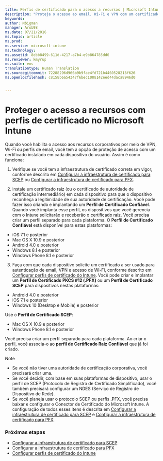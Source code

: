 ```yaml
---
title: Perfis de certificado para o acesso a recursos | Microsoft Intune
description: "Proteja o acesso ao email, Wi-Fi e VPN com um certificado instalado em cada dispositivo do usuário."
keywords: 
author: Nbigman
manager: Arob98
ms.date: 07/21/2016
ms.topic: article
ms.prod: 
ms.service: microsoft-intune
ms.technology: 
ms.assetid: 8cbb8499-611d-4217-a7b4-e9b864785dd0
ms.reviewer: kmyrup
ms.suite: ems
translationtype: Human Translation
ms.sourcegitcommit: 72288296d966b9b9fae4fd721b4460528213f626
ms.openlocfilehash: c8158b6a54347f6bec1008142eed44daca8946d0


---
```


# Proteger o acesso a recursos com perfis de certificado no Microsoft Intune
Quando você habilita o acesso aos recursos corporativos por meio de VPN, Wi-Fi ou perfis de email, você tem a opção de proteção de acesso com um certificado instalado em cada dispositivo do usuário. Assim é como funciona:

1. Verifique se você tem a infraestrutura de certificado correta em vigor, conforme descrito em [Configurar a infraestrutura de certificado para SCEP](configure-certificate-infrastructure-for-scep.md) ou [Configurar a infraestrutura de certificado para PFX](configure-certificate-infrastructure-for-pfx.md).

2. Instale um certificado raiz (ou o certificado de autoridade de certificação intermediário) em cada dispositivo para que o dispositivo reconheça a legitimidade de sua autoridade de certificação. Você pode fazer isso criando e implantando um **Perfil de Certificado Confiável**. Quando você implanta esse perfil, os dispositivos que você gerencia com o Intune solicitarão e receberão o certificado raiz. Você precisa criar um perfil separado para cada plataforma. O **Perfil de Certificado Confiável** está disponível para estas plataformas:
 -  iOS 7.1 e posterior
 -  Mac OS X 10.9 e posterior
 -  Android 4.0 e posterior
 -  Windows 8.1 e posterior
 -  Windows Phone 8.1 e posterior

3. Faça com que cada dispositivo solicite um certificado a ser usado para autenticação de email, VPN e acesso de Wi-Fi, conforme descrito em [Configurar perfis de certificado do Intune](configure-intune-certificate-profiles.md). Você pode criar e implantar um **Perfil de Certificado PKCS #12 (.PFX)** ou um **Perfil de Certificado SCEP** para dispositivos nestas plataformas:

-  Android 4.0 e posterior
-  iOS 7.1 e posterior
-  Windows 10 (Desktop e Mobile) e posterior

Use o **Perfil de Certificado SCEP**:
-   Mac OS X 10.9 e posterior
-   Windows Phone 8.1 e posterior

Você precisa criar um perfil separado para cada plataforma. Ao criar o perfil, você associa-o ao **perfil de Certificado Raiz Confiável** que já foi criado.

> [!NOTE]           
> -    Se você não tiver uma autoridade de certificação corporativa, você precisará criar uma.
>- Se você decidir, com base em suas plataformas de dispositivo, usar o perfil de SCEP (Protocolo de Registro de Certificado Simplificado), você também precisará configurar um NDES (Serviço de Registro de Dispositivo de Rede).
>-  Se você planeja usar o protocolo SCEP ou perfis .PFX, você precisa baixar e configurar o Conector de Certificado do Microsoft Intune.
> A configuração de todos esses itens é descrita em [Configurar a infraestrutura de certificado para SCEP](configure-certificate-infrastructure-for-scep.md) e [Configurar a infraestrutura de certificado para PFX](configure-certificate-infrastructure-for-pfx.md).

### Próximas etapas
- [Configurar a infraestrutura de certificado para SCEP](configure-certificate-infrastructure-for-scep.md)
- [Configurar a infraestrutura de certificado para PFX](configure-certificate-infrastructure-for-pfx.md)
- [Configurar perfis de certificado do Intune](configure-intune-certificate-profiles.md)



<!--HONumber=Jul16_HO3-->


